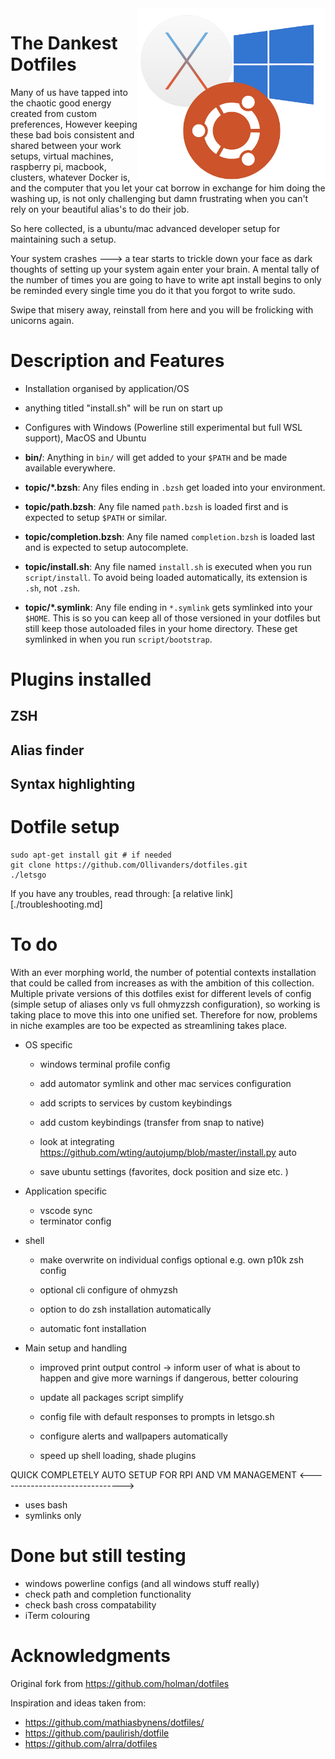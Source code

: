 <img src="./docs/images/osSwirl.png" alt="drawing" style="width:300px;float: right"/>

# The Dankest Dotfiles

Many of us have tapped into the chaotic good energy created from custom preferences, However keeping these bad bois consistent and shared between your work setups, virtual machines, raspberry pi, macbook, clusters, whatever Docker is, and the computer that you let your cat borrow in exchange for him doing the washing up, is not only challenging but damn frustrating when you can't rely on your beautiful alias's to do their job. 

So here collected, is a ubuntu/mac advanced developer setup for maintaining such a setup.

Your system crashes ---> a tear starts to trickle down your face as dark thoughts of setting up your system again enter your brain. A mental tally of the number of times you are going to have to write apt install begins to only be reminded every single time you do it that you forgot to write sudo. 

Swipe that misery away, reinstall from here and you will be frolicking with unicorns again.
# Description and Features

- Installation organised by application/OS
- anything titled "install.sh" will be run on start up
- Configures with Windows (Powerline still experimental but full WSL support), MacOS and Ubuntu

- **bin/**: Anything in `bin/` will get added to your `$PATH` and be made
  available everywhere.

- **topic/\*.bzsh**: Any files ending in `.bzsh` get loaded into your
  environment.
- **topic/path.bzsh**: Any file named `path.bzsh` is loaded first and is
  expected to setup `$PATH` or similar.
- **topic/completion.bzsh**: Any file named `completion.bzsh` is loaded
  last and is expected to setup autocomplete.

- **topic/install.sh**: Any file named `install.sh` is executed when you run `script/install`. To avoid being loaded automatically, its extension is `.sh`, not `.zsh`.
- **topic/\*.symlink**: Any file ending in `*.symlink` gets symlinked into
  your `$HOME`. This is so you can keep all of those versioned in your dotfiles
  but still keep those autoloaded files in your home directory. These get
  symlinked in when you run `script/bootstrap`.


# Plugins installed

## ZSH

## Alias finder

## Syntax highlighting 

## 
# Dotfile setup

```
sudo apt-get install git # if needed
git clone https://github.com/Ollivanders/dotfiles.git
./letsgo
```

If you have any troubles, read through: [a relative link][./troubleshooting.md]
# To do

With an ever morphing world, the number of potential contexts installation that could be called from increases as with the ambition of this collection. Multiple private versions of this dotfiles exist for different levels of config (simple setup of aliases only vs full ohmyzzsh configuration), so working is taking place to move this into one unified set. Therefore for now, problems in niche examples are too be expected as streamlining takes place.

- OS specific

  - windows terminal profile config

  - add automator symlink and other mac services configuration
  - add scripts to services by custom keybindings
  - add custom keybindings (transfer from snap to native)

  - look at integrating https://github.com/wting/autojump/blob/master/install.py auto
  - save ubuntu settings (favorites, dock position and size etc. )

- Application specific

  - vscode sync
  - terminator config

- shell

  - make overwrite on individual configs optional e.g. own p10k zsh config
  - optional cli configure of ohmyzsh

  - option to do zsh installation automatically
  - automatic font installation

- Main setup and handling

  - improved print output control -> inform user of what is about to happen and give more warnings if dangerous, better colouring
  - update all packages script simplify
  - config file with default responses to prompts in letsgo.sh
  - configure alerts and wallpapers automatically

  - speed up shell loading, shade plugins

QUICK COMPLETELY AUTO SETUP FOR RPI AND VM MANAGEMENT <------------------------------->

- uses bash
- symlinks only

# Done but still testing

- windows powerline configs (and all windows stuff really)
- check path and completion functionality
- check bash cross compatability
- iTerm colouring

# Acknowledgments

Original fork from https://github.com/holman/dotfiles

Inspiration and ideas taken from:

- https://github.com/mathiasbynens/dotfiles/
- https://github.com/paulirish/dotfile
- https://github.com/alrra/dotfiles

